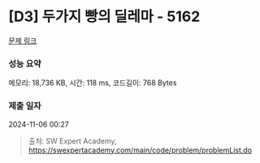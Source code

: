 # [D3] 두가지 빵의 딜레마 - 5162 

[문제 링크](https://swexpertacademy.com/main/code/problem/problemDetail.do?contestProbId=AWTaTDua3OoDFAVT) 

### 성능 요약

메모리: 18,736 KB, 시간: 118 ms, 코드길이: 768 Bytes

### 제출 일자

2024-11-06 00:27



> 출처: SW Expert Academy, https://swexpertacademy.com/main/code/problem/problemList.do